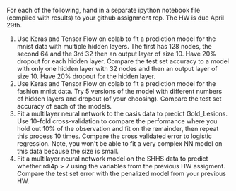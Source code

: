 For each of the following, hand in a separate ipython notebook file (compiled with results) to your github assignment rep. The HW is due April 29th. 

1. Use Keras and Tensor Flow on colab to fit a prediction model for the mnist data with multiple hidden layers. The first has 128 nodes, the second 64 and the 3rd 32
then an output layer of size 10. Have 20% dropout for each hidden layer. Compare the test set accuracy to a model with only one hidden layer with 32 nodes
and then an output layer of size 10. Have 20% dropout for the hidden layer.
2. Use Keras and Tensor Flow on colab to fit a prediction model for the fashion mnist data. Try 5 versions of the model with different numbers of hidden layers and dropout (of your choosing). Compare the test set accuracy of each of the models.
3. Fit a multilayer neural network to the oasis data to predict Gold_Lesions. Use 10-fold cross-validation to compare the performance where you hold out 10% of the observation and fit on the remainder, then repeat  this process 10 times. Compare the cross validated error to logistic regression. Note, you won't be able to fit a very complex NN model on this data because the size is small.
4. Fit a multilayer neural network model on the SHHS data to predict whether rdi4p > 7 using the variables from the previous HW assigment. Compare the test set error with the penalized model from your previous HW.
